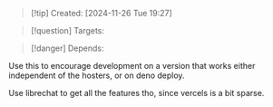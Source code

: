 
>[!tip] Created: [2024-11-26 Tue 19:27]

>[!question] Targets: 

>[!danger] Depends: 

Use this to encourage development on a version that works either independent of the hosters, or on deno deploy.

Use librechat to get all the features tho, since vercels is a bit sparse.